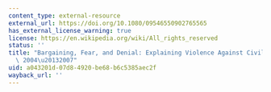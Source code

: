 ```yaml
---
content_type: external-resource
external_url: https://doi.org/10.1080/09546550902765565
has_external_license_warning: true
license: https://en.wikipedia.org/wiki/All_rights_reserved
status: ''
title: "Bargaining, Fear, and Denial: Explaining Violence Against Civilians in Iraq\
  \ 2004\u20132007"
uid: a043201d-07d8-4920-be68-b6c5385aec2f
wayback_url: ''
---
```

